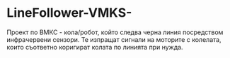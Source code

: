 # LineFollower-VMKS-
Проект по ВМКС - кола/робот, който следва черна линия посредством инфрачервени сензори. Те изпращат сигнали на моторите с колелата, които съответно коригират колата по линията при нужда.

 
 
